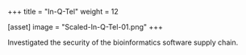 +++
title = "In-Q-Tel"
weight = 12

[asset]
  image = "Scaled-In-Q-Tel-01.png"
+++

Investigated the security of the bioinformatics software supply chain.